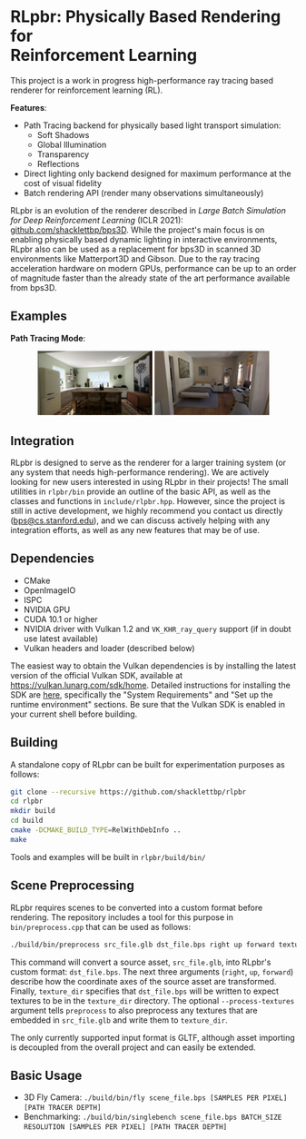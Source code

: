 RLpbr: Physically Based Rendering for<br/>Reinforcement Learning
============================================================

This project is a work in progress high-performance ray tracing based renderer for reinforcement learning (RL).

**Features**:
* Path Tracing backend for physically based light transport simulation:
    * Soft Shadows
    * Global Illumination
    * Transparency
    * Reflections
* Direct lighting only backend designed for maximum performance at the cost of visual fidelity
* Batch rendering API (render many observations simultaneously)

 RLpbr is an evolution of the renderer described in _Large Batch Simulation for Deep Reinforcement Learning_ (ICLR 2021): [github.com/shacklettbp/bps3D](https://github.com/shacklettbp/bps3D). While the project's main focus is on enabling physically based dynamic lighting in interactive environments, RLpbr also can be used as a replacement for bps3D in scanned 3D environments like Matterport3D and Gibson. Due to the ray tracing acceleration hardware on modern GPUs, performance can be up to an order of magnitude faster than the already state of the art performance available from bps3D.


Examples
--------

**Path Tracing Mode**:
<p align="middle">
  <img src="data/example1.png" width="40%" />
  <img src="data/example2.png" width="40%" /> 
</p>


Integration
-----------

RLpbr is designed to serve as the renderer for a larger training system (or any system that needs high-performance rendering). We are actively looking for new users interested in using RLpbr in their projects! The small utilities in `rlpbr/bin` provide an outline of the basic API, as well as the classes and functions in `include/rlpbr.hpp`. However, since the project is still in active development, we highly recommend you contact us directly (bps@cs.stanford.edu), and we can discuss actively helping with any integration efforts, as well as any new features that may be of use.

Dependencies
------------

* CMake
* OpenImageIO
* ISPC
* NVIDIA GPU
* CUDA 10.1 or higher
* NVIDIA driver with Vulkan 1.2 and `VK_KHR_ray_query` support (if in doubt use latest available)
* Vulkan headers and loader (described below)

The easiest way to obtain the Vulkan dependencies is by installing the latest version of the official Vulkan SDK, available at <https://vulkan.lunarg.com/sdk/home>. Detailed instructions for installing the SDK are [here](https://vulkan.lunarg.com/doc/sdk/latest/linux/getting_started.html), specifically the "System Requirements" and "Set up the runtime environment" sections. Be sure that the Vulkan SDK is enabled in your current shell before building.

Building
--------

A standalone copy of RLpbr can be built for experimentation purposes as follows:
```bash
git clone --recursive https://github.com/shacklettbp/rlpbr
cd rlpbr
mkdir build
cd build
cmake -DCMAKE_BUILD_TYPE=RelWithDebInfo ..
make
```

Tools and examples will be built in `rlpbr/build/bin/`

Scene Preprocessing
-------------------

RLpbr requires scenes to be converted into a custom format before rendering. The repository includes a tool for this purpose in `bin/preprocess.cpp` that can be used as follows:

```bash
./build/bin/preprocess src_file.glb dst_file.bps right up forward texture_dir --process-textures
```

This command will convert a source asset, `src_file.glb`, into RLpbr's custom format: `dst_file.bps`. The next three arguments (`right`, `up`, `forward`) describe how the coordinate axes of the source asset are transformed. Finally, `texture_dir` specifies that `dst_file.bps` will be written to expect textures to be in the `texture_dir` directory. The optional `--process-textures` argument tells `preprocess` to also preprocess any textures that are embedded in `src_file.glb` and write them to `texture_dir`.

The only currently supported input format is GLTF, although asset importing is decoupled from the overall project and can easily be extended.

Basic Usage
-----------

 * 3D Fly Camera: `./build/bin/fly scene_file.bps [SAMPLES PER PIXEL] [PATH TRACER DEPTH]`
 * Benchmarking: `./build/bin/singlebench scene_file.bps BATCH_SIZE RESOLUTION [SAMPLES PER PIXEL] [PATH TRACER DEPTH]`
